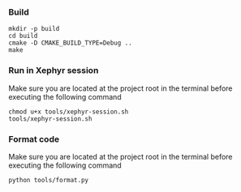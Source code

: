 ### Build

```shell
mkdir -p build
cd build
cmake -D CMAKE_BUILD_TYPE=Debug ..
make
```

### Run in Xephyr session

Make sure you are located at the project root in the terminal before executing the following command
```shell
chmod u+x tools/xephyr-session.sh
tools/xephyr-session.sh
```

### Format code
Make sure you are located at the project root in the terminal before executing the following command

```shell
python tools/format.py
```
